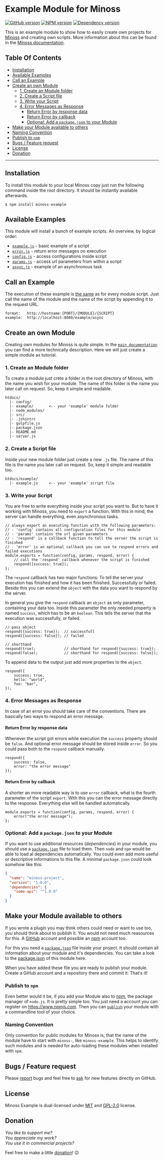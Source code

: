 # Example Module for Minoss
[![GitHub version](https://badge.fury.io/gh/eisbehr-%2Fminoss-example.svg)](http://github.com/eisbehr-/minoss-example)
[![NPM version](https://badge.fury.io/js/minoss-example.svg)](http://www.npmjs.org/package/minoss-example)
[![Dependency version](https://david-dm.org/eisbehr-/minoss-example.png)](https://david-dm.org/eisbehr-/minoss-example)

This is an example module to show how to easily create own projects for [Minoss](https://github.com/eisbehr-/minoss) and creating own scripts.
More information about this can be found in the [Minoss documentation](https://github.com/eisbehr-/minoss#create-an-own-module).


## Table Of Contents
* [Installation](#installation)
* [Available Examples](#available-examples)
* [Call an Example](#call-an-example)
* [Create an own Module](#create-an-own-module)
  * [1. Create an Module folder](#1-create-an-module-folder)
  * [2. Create a Script file](#2-create-a-script-file)
  * [3. Write your Script](#3-write-your-script)
  * [4. Error Messages as Response](#4-error-messages-as-response)
    * [Return Error by response data](#return-error-by-response-data)
    * [Return Error by callback](#return-error-by-callback)
    * [Optional: Add a `package.json` to your Module](#optional-add-a-packagejson-to-your-module)
* [Make your Module available to others](#make-your-module-available-to-others)
* [Naming Convention](#naming-convention)
* [Publish to `npm`](#publish-to-npm)
* [Bugs / Feature request](#bugs--feature-request)
* [License](#license)
* [Donation](#donation)


---


## Installation
To install this module to your local Minoss copy just run the following command inside the root directory.
It should be instantly available afterwards.

```SH
$ npm install minoss-example
```


## Available Examples
This module will install a bunch of example scripts.
An overview, by logical order:

- [`example.js`](https://github.com/eisbehr-/minoss-example/blob/master/example.js) - basic example of a script
- [`error.js`](https://github.com/eisbehr-/minoss-example/blob/master/error.js)   - return error messages on execution
- [`config.js`](https://github.com/eisbehr-/minoss-example/blob/master/config.js)  - access configurations inside script
- [`params.js`](https://github.com/eisbehr-/minoss-example/blob/master/params.js)  - access url parameters from within a script
- [`async.js`](https://github.com/eisbehr-/minoss-example/blob/master/async.js)   - example of an asynchronous task


## Call an Example
The execution of these example is [the same](https://github.com/eisbehr-/minoss#call-a-module-script) as for every module script.
Just call the name of the module and the name of the script by appending it to the request URL.

```TEXT
format:   http://hostname:{PORT}/{MODULE}/{SCRIPT}
example:  http://localhost:8080/example/async
```


## Create an own Module
Creating own modules for Minoss is quite simple.
In the [`main documentation`](https://github.com/eisbehr-/minoss#create-an-own-module) you can find a more technically description.
Here we will just create a simple module as tutorial.


### 1. Create an Module folder
To create a module just crete a folder in the root directory of Minoss, with the name you wish for your module.
The name of this folder is the name you later call on request.
So, keep it simple and readable.

```
htdocs/
  |- config/
  |- example/       <-- your 'example' module folder
  |- node_modules/
  |- src/
  |- .jshintrc
  |- gulpfile.js
  |- package.json
  |- README.md
  |- server.js
```

### 2. Create a Script file
Inside your new module folder just create a new `.js` file.
The name of this file is the name you later call on request.
So, keep it simple and readable too.

```
htdocs/example/
  |- example.js     <-- your 'example' script file
```


### 3. Write your Script
You are free to write everything inside your script you want to.
But to have it working with Minoss, you need to `export` a function.
With this in mind, the server can handle everything, even asynchronous tasks.

```JS
// always export an executing function with the following parameters:
// - 'config' contains all configuration files for this module
// - 'params' contains the url given parameters
// - 'respond' is a callback function to tell the server the script is finished
// - 'error' is an optional callback you can use to respond errors and failed executions
module.exports = function(config, params, respond, error) {
    // call the 'respond' callback whenever the script is finished
    respond({success: true});
};
```

The `respond` callback has two major functions:
To tell the server your execution has finished and how it has been finished.
Successfully or failed.
Beside this you can extend the `object` with the data you want to respond by the server.

In general you give the `respond` callback an `object` as only parameter, containing your data too.
Inside this parameter the only needed property is named `success`, which has to be an `boolean`.
This tells the server that the execution was successfully, or failed.

```JS
// pass object
respond({success: true});  // successfull
respond({success: false}); // failed

// shorthand
respond(true);             // shorthand for respond({success: true});
respond(false);            // shorthand for respond({success: false});
```

To append data to the output just add more properties to the `object`.

```JS
respond({
    success: true,
    hello: "world",
    foo: "bar",
});
```


### 4. Error Messages as Response
In case of an error you should take care of the conventions.
There are basically two ways to respond an error message.


#### Return Error by response data
Whenever the script got errors while execution the `success` property should be `false`.
And optional error message should be stored inside `error`. 
So you could pass both to the `respond` callback manually.

```JS
respond({
    success: false,
    error: "the error message"
});
```


#### Return Error by callback
A shorter an more readable way is to use `error` callback, what is the fourth parameter of the script `export`.
With this you can the error message directly to the response.
Everything else will be handled automatically.

```JS
module.exports = function(config, params, respond, error) {
    error("the error message");
};
```


### Optional: Add a `package.json` to your Module
If you want to use additional resources (_dependencies_) in your module, you should use a [`package.json`](https://docs.npmjs.com/files/package.json) file to load them.
Then `node` and `npm` would be able to load al dependencies automatically.
You could even add more useful or descriptive informations to this file.
A minimal `package.json` could look somehow like this:

```JSON
{
  "name": "minoss-project",
  "version": "1.0.0",
  "dependencies": {
    "some-api": "^1.0.0"
  }
}
```


## Make your Module available to others
If you wrote a plugin you may think others could need or want to use too, you should think about to publish it.
You would not need much reasources for this.
A [GitHub](https://github.com) account and possible an [npm](https://npmjs.com) account too.

For this you need a [`package.json`](https://docs.npmjs.com/files/package.json) file inside your project.
It should contain all information about your module and it's dependencies.
You can take a look to the [package.json](https://github.com/eisbehr-/minoss-example/blob/master/package.json) of this module here.

When you have added these file you are ready to publish your module.
Create a GiHub account and a repository there and commit it. That's it! 

### Publish to `npm`
Even better would it be, if you add your Module also to [npm](https://www.npmjs.com/), the package manager of `node.js`.
It is pretty simple too.
You just need a account you can register on https://www.npmjs.com.
Then you can [`publish`](https://docs.npmjs.com/cli/publish) your module with a commandline tool of your choice.


### Naming Convention
Only convention for public modules for Minoss is, that the name of the module have to start with `minoss-`, like `minoss-example`.
This helps to identify such modules and is needed for auto-loading these modules when installed with `npm`.


## Bugs / Feature request
Please [report](http://github.com/eisbehr-/minoss-example/issues) bugs and feel free to [ask](http://github.com/eisbehr-/minoss-example/issues) for new features directly on GitHub.


## License
Minoss Example is dual-licensed under [MIT](http://www.opensource.org/licenses/mit-license.php) and [GPL-2.0](http://www.gnu.org/licenses/gpl-2.0.html) license.


## Donation
_You like to support me?_  
_You appreciate my work?_  
_You use it in commercial projects?_  
  
Feel free to make a little [donation](https://www.paypal.com/cgi-bin/webscr?cmd=_s-xclick&hosted_button_id=93XQ8EYMSWHC6)! :wink:
